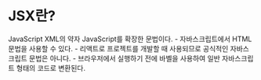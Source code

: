 # JSX란?
JavaScript XML의 약자
 JavaScript를 확장한 문법이다. 
    - 자바스크립트에서 HTML 문법을 사용할 수 있다. 
    - 리액트로 프로젝트를 개발할 때 사용되므로 공식적인 자바스크립트 문법은 아니다.
    - 브라우저에서 실행하기 전에 바벨을 사용하여 일반 자바스크립트 형태의 코드로 변환된다.